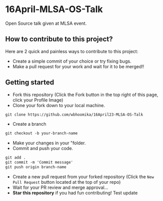# 16April-MLSA-OS-Talk
Open Source talk given at MLSA event. 

## How to contribute to this project?

Here are 2 quick and painless ways to contribute to this project:

* Create a simple commit of your choice or try fixing bugs.
* Make a pull request for your work and wait for it to be merged!! 

## Getting started
* Fork this repository (Click the Fork button in the top right of this page, click your Profile Image)
* Clone your fork down to your local machine.

```markdown
git clone https://github.com/wbhoomika/16April23-MLSA-OS-Talk
```

* Create a branch

```markdown
git checkout -b your-branch-name
```

* Make your changes in your "folder.
* Commit and push your code.

```markdown
git add .
git commit -m 'Commit message'
git push origin branch-name
```

* Create a new pull request from your forked repository (Click the `New Pull Request` button located at the top of your repo)
* Wait for your PR review and merge approval...
* __Star this repository__ if you had fun contributing!
Test update
